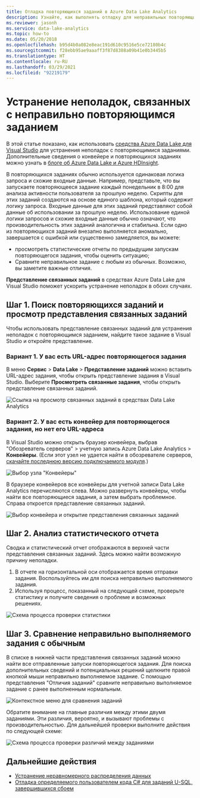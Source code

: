 ```yaml
---
title: Отладка повторяющихся заданий в Azure Data Lake Analytics
description: Узнайте, как выполнять отладку для неправильных повторяющихся заданий с помощью средств Azure Data Lake для Visual Studio.
ms.reviewer: jasonh
ms.service: data-lake-analytics
ms.topic: how-to
ms.date: 05/20/2018
ms.openlocfilehash: b95d4b0a082e8eac191d610c9516e5ce72180b4c
ms.sourcegitcommit: f28ebb95ae9aaaff3f87d8388a09b41e0b3445b5
ms.translationtype: HT
ms.contentlocale: ru-RU
ms.lasthandoff: 03/29/2021
ms.locfileid: "92219179"
---
```

# <a name="troubleshoot-an-abnormal-recurring-job"></a>Устранение неполадок, связанных с неправильно повторяющимся заданием

В этой статье показано, как использовать [средства Azure Data Lake для Visual Studio](https://aka.ms/adltoolsvs) для устранения неполадок с повторяющимися заданиями. Дополнительные сведения о конвейере и повторяющихся заданиях можно узнать в [блоге об Azure Data Lake и Azure HDInsight](/archive/blogs/azuredatalake/managing-pipeline-recurring-jobs-in-azure-data-lake-analytics-made-easy).

В повторяющихся заданиях обычно используется одинаковая логика запроса и схожие входные данные. Например, представьте, что вы запускаете повторяющееся задание каждый понедельник в 8:00 для анализа активности пользователя за прошлую неделю. Скрипты для этих заданий создаются на основе единого шаблона, который содержит логику запроса. Входные данные для этих заданий представляют собой данные об использовании за прошлую неделю. Использование единой логики запросов и схожие входные данные обычно означают, что производительность этих заданий аналогична и стабильна. Если одно из повторяющихся заданий внезапно выполняется аномально, завершается с ошибкой или существенно замедляется, вы можете:

- просмотреть статистические отчеты по предыдущим запускам повторяющегося задания, чтобы оценить ситуацию;
- Сравните неправильное задание с любым из обычных. Возможно, вы заметите важные отличия.

**Представление связанных заданий** в средствах Azure Data Lake для Visual Studio поможет ускорить устранение неполадок в обоих случаях.

## <a name="step-1-find-recurring-jobs-and-open-related-job-view"></a>Шаг 1. Поиск повторяющихся заданий и просмотр представления связанных заданий

Чтобы использовать представление связанных заданий для устранения неполадок с повторяющимся заданием, найдите такое задание в Visual Studio и откройте представление.

### <a name="case-1-you-have-the-url-for-the-recurring-job"></a>Вариант 1. У вас есть URL-адрес повторяющегося задания

В меню **Сервис** > **Data Lake** > **Представление заданий** можно вставить URL-адрес задания, чтобы открыть представление задания в Visual Studio. Выберите **Просмотреть связанные задания**, чтобы открыть представление связанных заданий.

![Ссылка на просмотр связанных заданий в средствах Data Lake Analytics](./media/data-lake-analytics-data-lake-tools-debug-recurring-job/view-related-job.png)
 
### <a name="case-2-you-have-the-pipeline-for-the-recurring-job-but-not-the-url"></a>Вариант 2. У вас есть конвейер для повторяющегося задания, но нет его URL-адреса

В Visual Studio можно открыть браузер конвейера, выбрав "Обозреватель серверов" > учетную запись Azure Data Lake Analytics > **Конвейеры**. (Если этот узел не удается найти в обозревателе серверов, [скачайте последнюю версию подключаемого модуля](https://aka.ms/adltoolsvs).) 

![Выбор узла "Конвейеры"](./media/data-lake-analytics-data-lake-tools-debug-recurring-job/pipeline-browser.png)

В браузере конвейеров все конвейеры для учетной записи Data Lake Analytics перечисляются слева. Можно развернуть конвейеры, чтобы найти все повторяющиеся задания, а затем выбрать проблемное. Справа откроется представление связанных заданий.

![Выбор конвейера и открытие представления связанных заданий](./media/data-lake-analytics-data-lake-tools-debug-recurring-job/recurring-job-view.png)

## <a name="step-2-analyze-a-statistics-report"></a>Шаг 2. Анализ статистического отчета

Сводка и статистический отчет отображаются в верхней части представления связанных заданий. Здесь можно найти возможную причину неполадки. 

1.  В отчете на горизонтальной оси отображается время отправки задания. Воспользуйтесь им для поиска неправильно выполняемого задания.
2.  Используя процесс, показанный на следующей схеме, проверьте статистику и получите сведения о проблеме и возможных решениях.

![Схема процесса проверки статистики](./media/data-lake-analytics-data-lake-tools-debug-recurring-job/recurring-job-metrics-debugging-flow.png)

## <a name="step-3-compare-the-abnormal-job-to-a-normal-job"></a>Шаг 3. Сравнение неправильно выполняемого задания с обычным

В списке в нижней части представления связанных заданий можно найти все отправленные запуски повторяющегося задания. Для поиска дополнительных сведений и потенциальных решений щелкните правой кнопкой мыши неправильно выполняемое задание. С помощью представления "Отличия заданий" сравните неправильно выполняемое задание с ранее выполненным нормальным.

![Контекстное меню для сравнения заданий](./media/data-lake-analytics-data-lake-tools-debug-recurring-job/compare-job.png)

Обратите внимание на главные различия между этими двумя заданиями. Эти различия, вероятно, и вызывают проблемы с производительностью. Для дальнейшей проверки выполните действия по следующей схеме:

![Схема процесса проверки различий между заданиями](./media/data-lake-analytics-data-lake-tools-debug-recurring-job/recurring-job-diff-debugging-flow.png)

## <a name="next-steps"></a>Дальнейшие действия

* [Устранение неравномерного распределения данных](data-lake-analytics-data-lake-tools-data-skew-solutions.md)
* [Отладка определяемого пользователем кода C# для заданий U-SQL, завершившихся сбоем](data-lake-analytics-debug-u-sql-jobs.md)